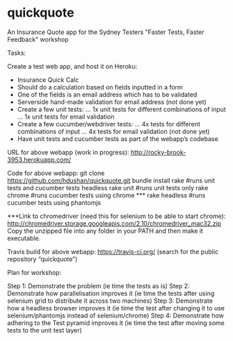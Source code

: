 quickquote
==========

An Insurance Quote app for the Sydney Testers "Faster Tests, Faster Feedback" workshop

Tasks:

Create a test web app, and host it on Heroku:
- Insurance Quick Calc
- Should do a calculation based on fields inputted in a form
- One of the fields is an email address which has to be validated
- Serverside hand-made validation for email address (not done yet)
- Create a few unit tests:
… 1x unit tests for different combinations of input
… 1x unit tests for email validation
- Create a few cucumber/webdriver tests:
… 4x tests for different combinations of input
… 4x tests for email validation (not done yet)
- Have unit tests and cucumber tests as part of the webapp’s codebase

URL for above webapp (work in progress): 
http://rocky-brook-3953.herokuapp.com/

Code for above webapp:
git clone https://github.com/hdushan/quickquote.git
bundle install
rake #runs unit tests and cucumber tests headless
rake unit #runs unit tests only
rake chrome #runs cucumber tests using chrome ***
rake headless #runs cucumber tests using phantomjs

***Link to chromedriver (need this for selenium to be able to start chrome):
http://chromedriver.storage.googleapis.com/2.10/chromedriver_mac32.zip
Copy the unzipped file into any folder in your PATH and then make it executable.

Travis build for above webapp:
https://travis-ci.org/
(search for the public repository “quickquote”)

Plan for workshop:

Step 1: Demonstrate the problem (ie time the tests as is)
Step 2: Demonstrate how parallelisation improves it (ie time the tests after using selenium grid to distribute it across two machines)
Step 3: Demonstrate how a headless browser improves it (ie time the test after changing it to use selenium/phantomjs instead of selenium/chrome)
Step 4: Demonstrate how adhering to the Test pyramid improves it (ie time the test after moving some tests to the unit test layer)


